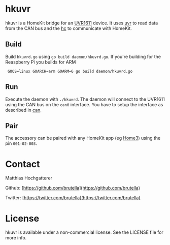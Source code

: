 # hkuvr

hkuvr is a HomeKit bridge for an [UVR1611][uvr1611] device. It uses [uvr][uvr] to read data from the CAN bus and the [hc][hc] to communicate with HomeKit.

[uvr1611]: http://www.ta.co.at/en/products/uvr1611/
[hc]: https://github.com/brutella/hc
[uvr]: https://github.com/brutella/uvr

## Build

Build `hkuvrd.go` using `go build daemon/hkuvrd.go`. If you're building for the Reaspberry Pi you builds for ARM

     GOOS=linux GOARCH=arm GOARM=6 go build daemon/hkuvrd.go

## Run

Execute the daemon with `./hkuvrd`. The daemon will connect to the UVR1611 using the CAN bus on the `can0` interface.
You have to setup the interface as described in [can](https://github.com/brutella/can).

## Pair

The accessory can be paired with any HomeKit app (eg [Home3][home]) using the pin `001-02-003`.

[home]: https://hochgatterer.me/home

# Contact

Matthias Hochgatterer

Github: [https://github.com/brutella](https://github.com/brutella)

Twitter: [https://twitter.com/brutella](https://twitter.com/brutella)


# License

hkuvr is available under a non-commercial license. See the LICENSE file for more info.